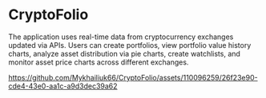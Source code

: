 <h1>CryptoFolio</h1>

The application uses real-time data from cryptocurrency exchanges updated via APIs. Users can create portfolios, view
portfolio value history charts, analyze asset distribution via pie charts, create watchlists, and monitor asset price charts
across different exchanges.

https://github.com/Mykhailiuk66/CryptoFolio/assets/110096259/26f23e90-cde4-43e0-aa1c-a9d3dec39a62

